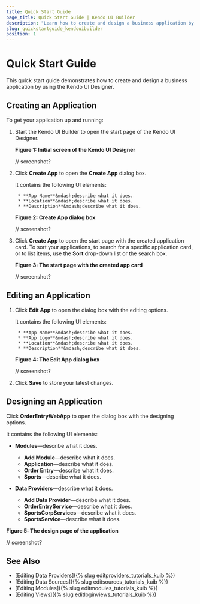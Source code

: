 ```yaml
---
title: Quick Start Guide
page_title: Quick Start Guide | Kendo UI Builder
description: "Learn how to create and design a business application by using the Kendo UI Designer."
slug: quickstartguide_kendouibuilder
position: 1
---
```


# Quick Start Guide

This quick start guide demonstrates how to create and design a business application by using the Kendo UI Designer.

## Creating an Application

To get your application up and running:

1. Start the Kendo UI Builder to open the start page of the Kendo UI Designer.   

    **Figure 1: Initial screen of the Kendo UI Designer**

    // screenshot?

2. Click **Create App** to open the **Create App** dialog box.  

    It contains the following UI elements:   

        * **App Name**&mdash;describe what it does.
        * **Location**&mdash;describe what it does.
        * **Description**&mdash;describe what it does.

    **Figure 2: Create App dialog box**

    // screenshot?

3. Click **Create App** to open the start page with the created application card. To sort your applications, to search for a specific application card, or to list items, use the **Sort** drop-down list or the search box.  

    **Figure 3: The start page with the created app card**

    // screenshot?

## Editing an Application

1. Click **Edit App** to open the dialog box with the editing options.

    It contains the following UI elements:

        * **App Name**&mdash;describe what it does.
        * **App Logo**&mdash;describe what it does.
        * **Location**&mdash;describe what it does.
        * **Description**&mdash;describe what it does.

    **Figure 4: The Edit App dialog box**

    // screenshot?

2. Click **Save** to store your latest changes.

## Designing an Application

Click **OrderEntryWebApp** to open the dialog box with the designing options.

It contains the following UI elements:

* **Modules**&mdash;describe what it does.      
  * **Add Module**&mdash;describe what it does.  
  * **Application**&mdash;describe what it does.  
  * **Order Entry**&mdash;describe what it does.  
  * **Sports**&mdash;describe what it does.  

* **Data Providers**&mdash;describe what it does.
  * **Add Data Provider**&mdash;describe what it does.
  * **OrderEntryService**&mdash;describe what it does.
  * **SportsCorpServices**&mdash;describe what it does.
  * **SportsService**&mdash;describe what it does.

**Figure 5: The design page of the application**

// screenshot?

## See Also

* [Editing Data Providers]({% slug editproviders_tutorials_kuib %})
* [Editing Data Sources]({% slug editsources_tutorials_kuib %})
* [Editing Modules]({% slug editmodules_tutorials_kuib %})
* [Editing Views]({% slug editloginviews_tutorials_kuib %})
